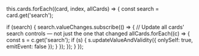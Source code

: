 this.cards.forEach((card, index, allCards) => {
  const search = card.get('search');

  if (search) {
    search.valueChanges.subscribe(() => {
      // Update all cards' search controls — not just the one that changed
      allCards.forEach((c) => {
        const s = c.get('search');
        if (s) {
          s.updateValueAndValidity({ onlySelf: true, emitEvent: false });
        }
      });
    });
  }
});